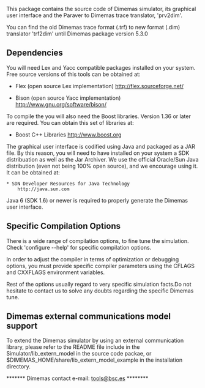 This package contains the source code of Dimemas simulator, its graphical 
user interface and the Paraver to Dimemas trace translator, 'prv2dim'.

You can find the old Dimemas trace format (.trf) to new format (.dim) translator 
'trf2dim' until Dimemas package version 5.3.0

## Dependencies

You will need Lex and Yacc compatible packages installed on your system.
Free source versions of this tools can be obtained at:

   * Flex (open source Lex implementation)
        http://flex.sourceforge.net/
        
   * Bison (open source Yacc implementation)
        http://www.gnu.org/software/bison/

   
To compile the you will also need the Boost libraries. Version 1.36 or later
are required. You can obtain this set of libraries at:
   * Boost C++ Libraries 
        http://www.boost.org


The graphical user interface is codified using Java and packaged as a JAR
file. By this reason, you will need to have installed on your system a SDK
distribuation as well as the Jar Archiver. We use the official Oracle/Sun Java 
distribution (even not being 100% open source), and we encourage using it. It
can be obtained at:

	* SDN Developer Resources for Java Technology
        http://java.sun.com

Java 6 (SDK 1.6) or newer is required to properly generate the Dimemas user
interface.


## Specific Compilation Options

There is a wide range of compilation options, to fine tune the simulation.
Check 'configure --help' for specific compilation options.

In order to adjust the compiler in terms of optimization or debugging options, 
you must provide specific compiler parameters using the CFLAGS and CXXFLAGS 
environment variables.

Rest of the options usually regard to very specific simulation facts.Do not
hesitate to contact us to solve any doubts regarding the specific Dimemas 
tune.

## Dimemas external communications model support
   
   To extend the Dimemas simulator by using an external communication library,
please refer to the README file include in the Simulator/lib_extern_model in
the source code packae, or $DIMEMAS_HOME/share/lib_extern_model_example in the
installation directory.

   ******* Dimemas contact e-mail: tools@bsc.es ********


